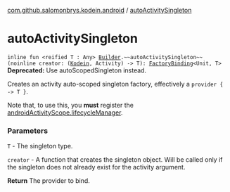 [com.github.salomonbrys.kodein.android](index.md) / [autoActivitySingleton](.)

# autoActivitySingleton

`inline fun <reified T : Any> `[`Builder`](../com.github.salomonbrys.kodein/-kodein/-builder/index.md)`.~~autoActivitySingleton~~(noinline creator: (`[`Kodein`](../com.github.salomonbrys.kodein/-kodein/index.md)`, Activity) -> T): `[`FactoryBinding`](../com.github.salomonbrys.kodein/-factory-binding/index.md)`<Unit, T>`
**Deprecated:** Use autoScopedSingleton instead.

Creates an activity auto-scoped singleton factory, effectively a `provider { -> T }`.

Note that, to use this, you **must** register the [androidActivityScope.lifecycleManager](android-activity-scope/lifecycle-manager.md).

### Parameters

`T` - The singleton type.

`creator` - A function that creates the singleton object. Will be called only if the singleton does not already exist for the activity argument.

**Return**
The provider to bind.

